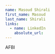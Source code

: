 ```yaml
---
name: Masoud Shirali
first_name: Masoud
last_name: Shirali
links:
  - name: LinkedIn
    absolute_url: 
---
```

AFBI
